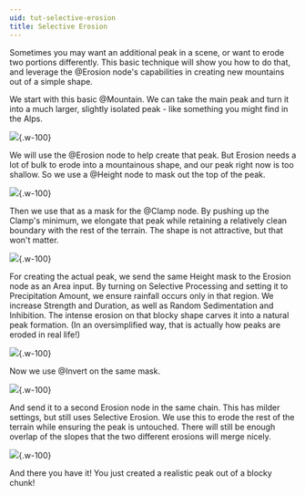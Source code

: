 ```yaml
---
uid: tut-selective-erosion
title: Selective Erosion
---
```


Sometimes you may want an additional peak in a scene, or want to erode two portions differently. This basic technique will show you how to do that, and leverage the @Erosion node's capabilities in creating new mountains out of a simple shape.

We start with this basic @Mountain. We can take the main peak and turn it into a much larger, slightly isolated peak - like something you might find in the Alps.

![](/images/ref/Erosion/selective-erosion-001.jpg){.w-100}

We will use the @Erosion node to help create that peak. But Erosion needs a lot of bulk to erode into a mountainous shape, and our peak right now is too shallow. So we use a @Height node to mask out the top of the peak.

![](/images/ref/Erosion/selective-erosion-002.jpg){.w-100}

Then we use that as a mask for the @Clamp node. By pushing up the Clamp's minimum, we elongate that peak while retaining a relatively clean boundary with the rest of the terrain. The shape is not attractive, but that won't matter.

![](/images/ref/Erosion/selective-erosion-003.jpg){.w-100}

For creating the actual peak, we send the same Height mask to the Erosion node as an Area input. By turning on Selective Processing and setting it to Precipitation Amount, we ensure rainfall occurs only in that region. We increase Strength and Duration, as well as Random Sedimentation and Inhibition. The intense erosion on that blocky shape carves it into a natural peak formation. (In an oversimplified way, that is actually how peaks are eroded in real life!)

![](/images/ref/Erosion/selective-erosion-004.jpg){.w-100}

Now we use @Invert on the same mask.

![](/images/ref/Erosion/selective-erosion-005.jpg){.w-100}

And send it to a second Erosion node in the same chain. This has milder settings, but still uses Selective Erosion. We use this to erode the rest of the terrain while ensuring the peak is untouched. There will still be enough overlap of the slopes that the two different erosions will merge nicely.

![](/images/ref/Erosion/selective-erosion-006.jpg){.w-100}

And there you have it! You just created a realistic peak out of a blocky chunk!